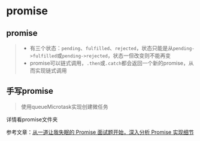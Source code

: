 # promise

## promise

> * 有三个状态：`pending`、`fulfilled`、`rejected`，状态只能是从`pending->fulfilled`或`pending->rejected`，状态一但改变则不能再变
> * promise可以链式调用，`.then`或`.catch`都会返回一个新的promise，从而实现链式调用

## 手写promise

> 使用queueMicrotask实现创建微任务

详情看promise文件夹



参考文章：[从一道让我失眠的 Promise 面试题开始，深入分析 Promise 实现细节](https://juejin.cn/post/6945319439772434469#heading-5)